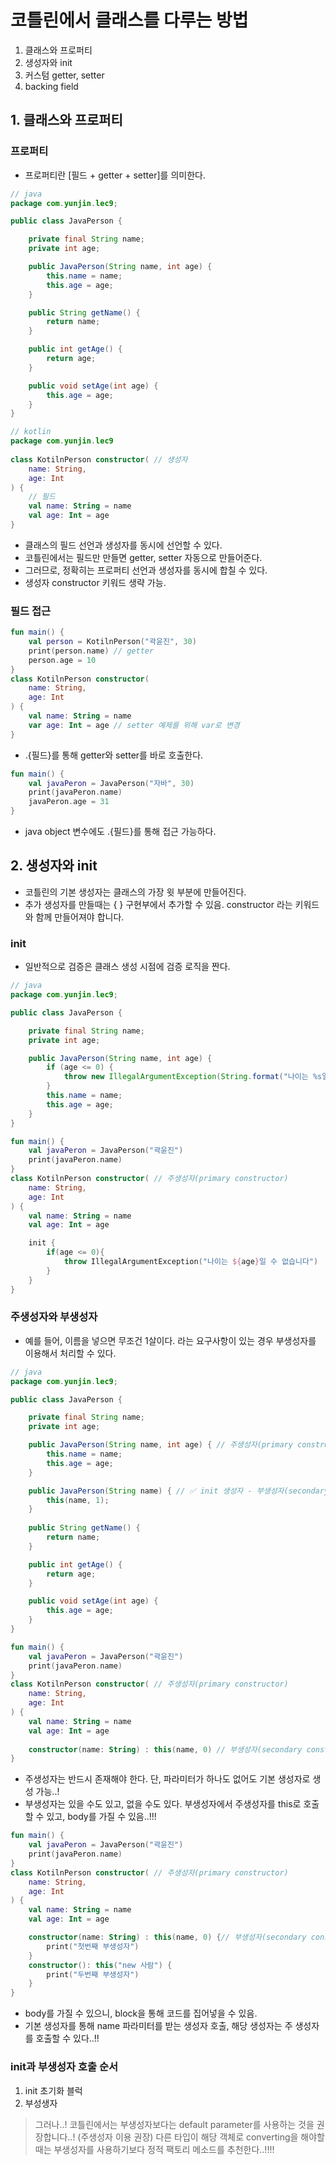 # 코틀린에서 클래스를 다루는 방법
1. 클래스와 프로퍼티
2. 생성자와 init
3. 커스텀 getter, setter
4. backing field


## 1. 클래스와 프로퍼티


### 프로퍼티
- 프로퍼티란 [필드 + getter + setter]를 의미한다.


```java
// java
package com.yunjin.lec9;

public class JavaPerson {

    private final String name;
    private int age;

    public JavaPerson(String name, int age) {
        this.name = name;
        this.age = age;
    }

    public String getName() {
        return name;
    }

    public int getAge() {
        return age;
    }

    public void setAge(int age) {
        this.age = age;
    }
}
```

```kotlin
// kotlin
package com.yunjin.lec9
  
class KotilnPerson constructor( // 생성자
    name: String,
    age: Int
) {
    // 필드
    val name: String = name 
    val age: Int = age
}
```
- 클래스의 필드 선언과 생성자를 동시에 선언할 수 있다.
- 코틀린에서는 필드만 만들면 getter, setter 자동으로 만들어준다.
- 그러므로, 정확히는 프로퍼티 선언과 생성자를 동시에 합칠 수 있다.
- 생성자 constructor 키워드 생략 가능.

### 필드 접근

```kotlin
fun main() {
    val person = KotilnPerson("곽윤진", 30)
    print(person.name) // getter
    person.age = 10
}
class KotilnPerson constructor(
    name: String,
    age: Int
) {
    val name: String = name
    var age: Int = age // setter 예제를 위해 var로 변경
}
```
- .{필드}를 통해 getter와 setter를 바로 호출한다.

```kotlin
fun main() {
    val javaPeron = JavaPerson("자바", 30)
    print(javaPeron.name)
    javaPeron.age = 31
}
```
- java object 변수에도 .{필드}를 통해 접근 가능하다.


## 2. 생성자와 init
- 코틀린의 기본 생성자는 클래스의 가장 윗 부분에 만들어진다.
- 추가 생성자를 만들때는 { } 구현부에서 추가할 수 있음. constructor 라는 키워드와 함께 만들어져야 합니다.


### init
- 일반적으로 검증은 클래스 생성 시점에 검증 로직을 짠다. 
```java
// java
package com.yunjin.lec9;

public class JavaPerson {

    private final String name;
    private int age;

    public JavaPerson(String name, int age) {
        if (age <= 0) {
            throw new IllegalArgumentException(String.format("나이는 %s일 수 없습니다", age));
        }
        this.name = name;
        this.age = age;
    }
}
```
```kotlin
fun main() {
    val javaPeron = JavaPerson("곽윤진")
    print(javaPeron.name)
}
class KotilnPerson constructor( // 주생성자(primary constructor)
    name: String,
    age: Int
) {
    val name: String = name
    val age: Int = age

    init {
        if(age <= 0){
            throw IllegalArgumentException("나이는 ${age}일 수 없습니다")
        }
    }
}
```

### 주생성자와 부생성자
- 예를 들어, 이름을 넣으면 무조건 1살이다. 라는 요구사항이 있는 경우 부생성자를 이용해서 처리할 수 있다.

```java
// java
package com.yunjin.lec9;

public class JavaPerson {

    private final String name;
    private int age;

    public JavaPerson(String name, int age) { // 주생성자(primary constructor)
        this.name = name;
        this.age = age;
    }

    public JavaPerson(String name) { // ✅ init 생성자 - 부생성자(secondary constructor) 
        this(name, 1);
    }
    
    public String getName() {
        return name;
    }

    public int getAge() {
        return age;
    }

    public void setAge(int age) {
        this.age = age;
    }
}
```

```kotlin
fun main() {
    val javaPeron = JavaPerson("곽윤진")
    print(javaPeron.name)
}
class KotilnPerson constructor( // 주생성자(primary constructor)
    name: String,
    age: Int
) {
    val name: String = name
    val age: Int = age
    
    constructor(name: String) : this(name, 0) // 부생성자(secondary constructor)
}
```
- 주생성자는 반드시 존재해야 한다. 단, 파라미터가 하나도 없어도 기본 생성자로 생성 가능..!
- 부생성자는 있을 수도 있고, 없을 수도 있다. 부생성자에서 주생성자를 this로 호출할 수 있고, body를 가질 수 있음..!!!

```kotlin
fun main() {
    val javaPeron = JavaPerson("곽윤진")
    print(javaPeron.name)
}
class KotilnPerson constructor( // 주생성자(primary constructor)
    name: String,
    age: Int
) {
    val name: String = name
    val age: Int = age

    constructor(name: String) : this(name, 0) {// 부생성자(secondary constructor
        print("첫번째 부생성자")
    }
    constructor(): this("new 사람") {
        print("두번째 부생성자")
    }
}
```
- body를 가질 수 있으니, block을 통해 코드를 집어넣을 수 있음.
- 기본 생성자를 통해 name 파라미터를 받는 생성자 호출, 해당 생성자는 주 생성자를 호출할 수 있다..!!

### init과 부생성자 호출 순서
1. init 초기화 블럭
2. 부성생자

> 그러나..! 코틀린에서는 부생성자보다는 default parameter를 사용하는 것을 권장합니다..! (주생성자 이용 권장)
> 다른 타입이 해당 객체로 converting을 해야할 때는 부생성자를 사용하기보다 정적 팩토리 메소드를 추천한다..!!!!
